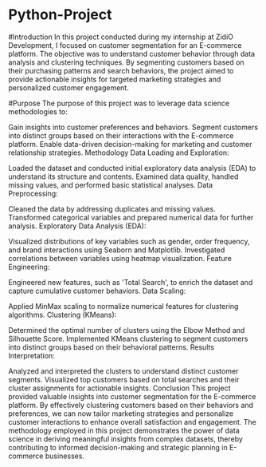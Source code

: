 # Python-Project
#Introduction
In this project conducted during my internship at ZidiO Development, I focused on customer segmentation for an E-commerce platform. The objective was to understand customer behavior through data analysis and clustering techniques. By segmenting customers based on their purchasing patterns and search behaviors, the project aimed to provide actionable insights for targeted marketing strategies and personalized customer engagement.

#Purpose
The purpose of this project was to leverage data science methodologies to:

Gain insights into customer preferences and behaviors.
Segment customers into distinct groups based on their interactions with the E-commerce platform.
Enable data-driven decision-making for marketing and customer relationship strategies.
Methodology
Data Loading and Exploration:

Loaded the dataset and conducted initial exploratory data analysis (EDA) to understand its structure and contents.
Examined data quality, handled missing values, and performed basic statistical analyses.
Data Preprocessing:

Cleaned the data by addressing duplicates and missing values.
Transformed categorical variables and prepared numerical data for further analysis.
Exploratory Data Analysis (EDA):

Visualized distributions of key variables such as gender, order frequency, and brand interactions using Seaborn and Matplotlib.
Investigated correlations between variables using heatmap visualization.
Feature Engineering:

Engineered new features, such as 'Total Search', to enrich the dataset and capture cumulative customer behaviors.
Data Scaling:

Applied MinMax scaling to normalize numerical features for clustering algorithms.
Clustering (KMeans):

Determined the optimal number of clusters using the Elbow Method and Silhouette Score.
Implemented KMeans clustering to segment customers into distinct groups based on their behavioral patterns.
Results Interpretation:

Analyzed and interpreted the clusters to understand distinct customer segments.
Visualized top customers based on total searches and their cluster assignments for actionable insights.
Conclusion
This project provided valuable insights into customer segmentation for the E-commerce platform. By effectively clustering customers based on their behaviors and preferences, we can now tailor marketing strategies and personalize customer interactions to enhance overall satisfaction and engagement. The methodology employed in this project demonstrates the power of data science in deriving meaningful insights from complex datasets, thereby contributing to informed decision-making and strategic planning in E-commerce businesses.

